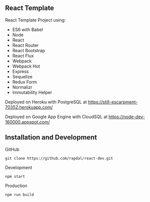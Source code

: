 ## React Template

React Template Project using:

- ES6 with Babel
- Node
- React
- React Router
- React Bootstrap
- React Flux
- Webpack
- Webpack Hot
- Express
- Sequelize
- Redux Form
- Normalizr
- Immutability Helper

Deployed on Heroku with PostgreSQL at https://still-escarpment-70352.herokuapp.com/

Deployed on Google App Engine with CloudSQL at https://node-dev-160000.appspot.com/

## Installation and Development

GitHub
```
git clone https://github.com/rapdal/react-dev.git
```

Development
```
npm start
```
Production
```
npm run build
```